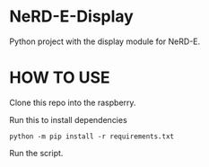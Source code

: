 # NeRD-E-Display
Python project with the display module for NeRD-E.

# HOW TO USE

Clone this repo into the raspberry.

Run this to install dependencies

`python -m pip install -r requirements.txt`


Run the script.
